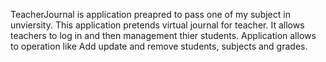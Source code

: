 TeacherJournal is application preapred to pass one of my subject in unviersity.
This application pretends virtual journal for teacher. It allows teachers to log in and then management thier students.
Application allows to operation like Add update and remove students, subjects and grades.
